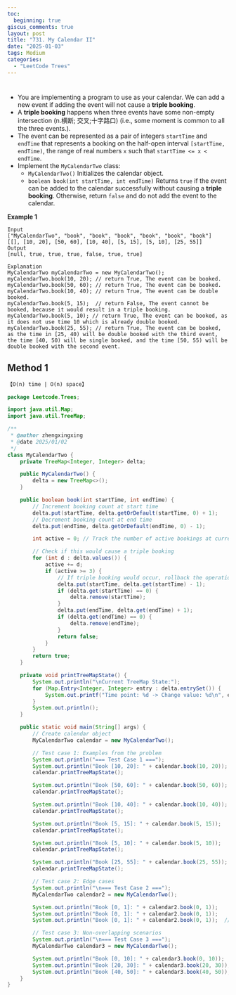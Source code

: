 ```yaml
---
toc:
  beginning: true
giscus_comments: true
layout: post
title: "731. My Calendar II"
date: "2025-01-03"
tags: Medium
categories:
  - "LeetCode Trees"
---
```


# 

- You are implementing a program to use as your calendar. We can add a new event if adding the event will not cause a **triple booking**.
- A **triple booking** happens when three events have some non-empty intersection (n.横断; 交叉;十字路口) (i.e., some moment is common to all the three events.).
- The event can be represented as a pair of integers `startTime` and `endTime` that represents a booking on the half-open interval `[startTime, endTime)`, the range of real numbers `x` such that `startTime <= x < endTime`.
- Implement the `MyCalendarTwo` class:
  - `MyCalendarTwo()` Initializes the calendar object.
  - `boolean book(int startTime, int endTime)` Returns `true` if the event can be added to the calendar successfully without causing a **triple booking**. Otherwise, return `false` and do not add the event to the calendar.


**Example 1**

```
Input
["MyCalendarTwo", "book", "book", "book", "book", "book", "book"]
[[], [10, 20], [50, 60], [10, 40], [5, 15], [5, 10], [25, 55]]
Output
[null, true, true, true, false, true, true]

Explanation
MyCalendarTwo myCalendarTwo = new MyCalendarTwo();
myCalendarTwo.book(10, 20); // return True, The event can be booked. 
myCalendarTwo.book(50, 60); // return True, The event can be booked. 
myCalendarTwo.book(10, 40); // return True, The event can be double booked. 
myCalendarTwo.book(5, 15);  // return False, The event cannot be booked, because it would result in a triple booking.
myCalendarTwo.book(5, 10); // return True, The event can be booked, as it does not use time 10 which is already double booked.
myCalendarTwo.book(25, 55); // return True, The event can be booked, as the time in [25, 40) will be double booked with the third event, the time [40, 50) will be single booked, and the time [50, 55) will be double booked with the second event.
```

## Method 1

```tex
【O(n) time | O(n) space】
```

```java
package Leetcode.Trees;

import java.util.Map;
import java.util.TreeMap;

/**
 * @author zhengxingxing
 * @date 2025/01/02
 */
class MyCalendarTwo {
    private TreeMap<Integer, Integer> delta;

    public MyCalendarTwo() {
        delta = new TreeMap<>();
    }

    public boolean book(int startTime, int endTime) {
        // Increment booking count at start time
        delta.put(startTime, delta.getOrDefault(startTime, 0) + 1);
        // Decrement booking count at end time
        delta.put(endTime, delta.getOrDefault(endTime, 0) - 1);

        int active = 0; // Track the number of active bookings at current time point

        // Check if this would cause a triple booking
        for (int d : delta.values()) {
            active += d;
            if (active >= 3) {
                // If triple booking would occur, rollback the operation
                delta.put(startTime, delta.get(startTime) - 1);
                if (delta.get(startTime) == 0) {
                    delta.remove(startTime);
                }
                delta.put(endTime, delta.get(endTime) + 1);
                if (delta.get(endTime) == 0) {
                    delta.remove(endTime);
                }
                return false;
            }
        }
        return true;
    }

    private void printTreeMapState() {
        System.out.println("\nCurrent TreeMap State:");
        for (Map.Entry<Integer, Integer> entry : delta.entrySet()) {
            System.out.printf("Time point: %d -> Change value: %d\n", entry.getKey(), entry.getValue());
        }
        System.out.println();
    }

    public static void main(String[] args) {
        // Create calendar object
        MyCalendarTwo calendar = new MyCalendarTwo();

        // Test case 1: Examples from the problem
        System.out.println("=== Test Case 1 ===");
        System.out.println("Book [10, 20]: " + calendar.book(10, 20));
        calendar.printTreeMapState();

        System.out.println("Book [50, 60]: " + calendar.book(50, 60));
        calendar.printTreeMapState();

        System.out.println("Book [10, 40]: " + calendar.book(10, 40));
        calendar.printTreeMapState();

        System.out.println("Book [5, 15]: " + calendar.book(5, 15));
        calendar.printTreeMapState();

        System.out.println("Book [5, 10]: " + calendar.book(5, 10));
        calendar.printTreeMapState();

        System.out.println("Book [25, 55]: " + calendar.book(25, 55));
        calendar.printTreeMapState();

        // Test case 2: Edge cases
        System.out.println("\n=== Test Case 2 ===");
        MyCalendarTwo calendar2 = new MyCalendarTwo();

        System.out.println("Book [0, 1]: " + calendar2.book(0, 1));
        System.out.println("Book [0, 1]: " + calendar2.book(0, 1));
        System.out.println("Book [0, 1]: " + calendar2.book(0, 1));  // Should return false

        // Test case 3: Non-overlapping scenarios
        System.out.println("\n=== Test Case 3 ===");
        MyCalendarTwo calendar3 = new MyCalendarTwo();

        System.out.println("Book [0, 10]: " + calendar3.book(0, 10));
        System.out.println("Book [20, 30]: " + calendar3.book(20, 30));
        System.out.println("Book [40, 50]: " + calendar3.book(40, 50));
    }
}
```





